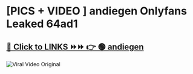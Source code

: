 
 # [PICS + VIDEO ] andiegen Onlyfans Leaked 64ad1

## <h2><a href="https://clipsfans.com/andiegen&ref=git">🔗 Click to LINKS ⏩⏩ 👉 🟢 andiegen </a></h2>

<a href="https://clipsfans.com/andiegen&ref=git" rel="nofollow" data-target="animated-image.originalLink"><img src="https://i.ibb.co.com/xMMVF88/686577567.gif" alt="Viral Video Original" style="max-width: 100%; display: inline-block;" data-target="animated-image.originalImage"></a>


